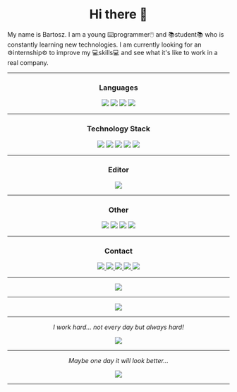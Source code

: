 <h1 align="center"> Hi there 👋</h1>

<p> My name is Bartosz. I am a young ⌨️programmer🖱️ and 📚student📚 who is constantly learning new technologies. I am currently looking for an ⚙️internship⚙️ to improve my 💻skills💻 and see what it's like to work in a real company.</p>

<hr />

<h3 align="center"> Languages </h3>
<p align="center">
  <img src="https://img.shields.io/badge/javascript-%23323330.svg?style=for-the-badge&logo=javascript&logoColor=%23F7DF1E" />
  <img src="https://img.shields.io/badge/typescript-%23007ACC.svg?style=for-the-badge&logo=typescript&logoColor=white" />
  <img src="https://img.shields.io/badge/html5-%23E34F26.svg?style=for-the-badge&logo=html5&logoColor=white" />
  <img src="https://img.shields.io/badge/css3-%231572B6.svg?style=for-the-badge&logo=css3&logoColor=white" />
</p>

<hr />

<h3 align="center"> Technology Stack </h3>
<p align="center">
  <img src="https://img.shields.io/badge/node.js-6DA55F?style=for-the-badge&logo=node.js&logoColor=white" />
  <img src="https://img.shields.io/badge/express.js-%23404d59.svg?style=for-the-badge&logo=express&logoColor=%2361DAFB" />
  <img src="https://img.shields.io/badge/react-%2320232a.svg?style=for-the-badge&logo=react&logoColor=%2361DAFB" />
  <img src="https://img.shields.io/badge/vuejs-%2335495e.svg?style=for-the-badge&logo=vuedotjs&logoColor=%234FC08D" />
  <img src="https://img.shields.io/badge/MongoDB-%234ea94b.svg?style=for-the-badge&logo=mongodb&logoColor=white" />
</p>

<hr />

<h3 align="center"> Editor </h3>
<p align="center">
  <img src="https://img.shields.io/badge/Visual%20Studio%20Code-0078d7.svg?style=for-the-badge&logo=visual-studio-code&logoColor=white" />
</p>

<hr />

<h3 align="center"> Other </h3>
<p align="center">
  <img src="https://img.shields.io/badge/git-%23F05033.svg?style=for-the-badge&logo=git&logoColor=white" />
  <img src="https://img.shields.io/badge/github-%23121011.svg?style=for-the-badge&logo=github&logoColor=white" />
  <img src="https://img.shields.io/badge/NPM-%23CB3837.svg?style=for-the-badge&logo=npm&logoColor=white" />
  <img src="https://img.shields.io/badge/Postman-FF6C37?style=for-the-badge&logo=postman&logoColor=white" />
</p>

<hr />

<h3 align="center"> Contact </h3>

<p align="center">
   <a href = "https://www.linkedin.com/in/bartosz-pieczek-a7b118274/">
    <img src="https://img.shields.io/badge/linkedin-%230077B5.svg?style=for-the-badge&logo=linkedin&logoColor=white" />
  </a>
  
  <a href="https://discordapp.com/users/536120372928577546">
    <img src="https://img.shields.io/badge/Discord-%235865F2.svg?style=for-the-badge&logo=discord&logoColor=white" />
  </a>
  
  <a href = "mailto:bartoszpieczek@gmail.com">
    <img src="https://img.shields.io/badge/Gmail-D14836?style=for-the-badge&logo=gmail&logoColor=white" />
  </a>
  
  <a href = "https://www.facebook.com/100009938498878/">
    <img src="https://img.shields.io/badge/Messenger-00B2FF?style=for-the-badge&logo=messenger&logoColor=white" />
  </a>
  
  <a href = "https://trello.com/u/bartoszpieczek30">
    <img src="https://img.shields.io/badge/Trello-%23026AA7.svg?style=for-the-badge&logo=Trello&logoColor=white" />
  </a>
</p>

<hr />

<p align="center">
  <img src="https://github-readme-stats.vercel.app/api?username=bpieczek&show_icons=true&hide_border=true&theme=radical" />
</p>

<hr />

<p align="center">
  <img src="https://github-readme-stats.vercel.app/api/top-langs/?username=bpieczek&hide_border=true&theme=radical" />
</p>

<hr />

<p align="center">
  <i>I work hard... not every day but always hard!</i>
</p>

<p align="center">
  <img src="http://github-readme-streak-stats.herokuapp.com?user=bpieczek&hide_border=true&date_format=M%20j%5B%2C%20Y%5D&theme=radical" />
</p>

<hr />

<p align="center">
  <i>Maybe one day it will look better...</i>
</p>
<p align="center">
  <img src="https://github-profile-trophy.vercel.app/?username=bpieczek&hide_border=true&theme=radical" />
</p>

<hr />
